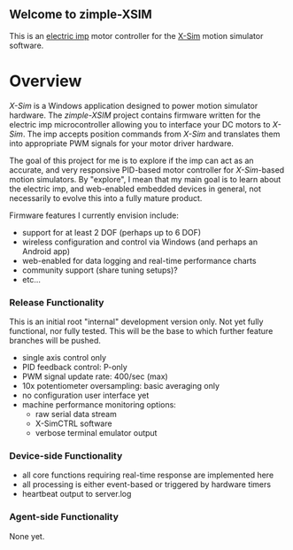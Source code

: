## Welcome to zimple-XSIM ##


This is an [electric imp](http://electricimp.com) motor controller for the [X-Sim](http://www.x-sim.de) motion simulator software.
# Overview #

*X-Sim* is a Windows application designed to power motion simulator hardware. The *zimple-XSIM* project contains firmware written for the electric imp microcontroller allowing you to interface your DC motors to *X-Sim*. The imp accepts position commands from *X-Sim* and translates them into appropriate PWM signals for your motor driver hardware. 

The goal of this project for me is to explore if the imp can act as an accurate, and very responsive PID-based motor controller for *X-Sim*-based motion simulators. By "explore", I mean that my main goal is to learn about the electric imp, and web-enabled embedded devices in general, not necessarily to evolve this into a fully mature product.

Firmware features I currently envision include:

- support for at least 2 DOF (perhaps up to 6 DOF)
- wireless configuration and control via Windows (and perhaps an Android app) 
- web-enabled for data logging and real-time performance charts
- community support (share tuning setups)?
- etc...

 
   

### Release Functionality  ###
This is an initial root "internal" development version only. Not yet fully functional, nor fully tested. This will be the base to which further feature branches will be pushed.

- single axis control only
- PID feedback control: P-only
- PWM signal update rate: 400/sec (max)
- 10x potentiometer oversampling: basic averaging only
- no configuration user interface yet 
- machine performance monitoring options:
	- raw serial data stream
	- X-SimCTRL software
	- verbose terminal emulator output


### Device-side Functionality  ###
- all core functions requiring real-time response are implemented here
- all processing is either event-based or triggered by hardware timers
- heartbeat output to server.log


### Agent-side Functionality  ###
None yet.
